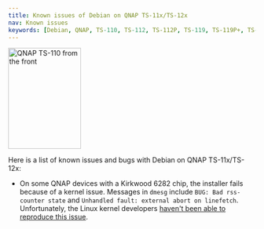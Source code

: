 ```yaml
---
title: Known issues of Debian on QNAP TS-11x/TS-12x
nav: Known issues
keywords: [Debian, QNAP, TS-110, TS-112, TS-112P, TS-119, TS-119P+, TS-120, TS-121, bugs, issues, defects]
---
```


<div class="right">
<img src = "../images/r_qnap_ts110.jpg" class="border" alt="QNAP TS-110 from the front" width="148" height="206" />
</div>

Here is a list of known issues and bugs with Debian on QNAP TS-11x/TS-12x:

* On some QNAP devices with a Kirkwood 6282 chip, the installer fails
because of a kernel issue.  Messages in `dmesg` include `BUG: Bad
rss-counter state` and `Unhandled fault: external abort on linefetch`.
Unfortunately, the Linux kernel developers [haven't been able to reproduce
this issue](https://lists.debian.org/debian-arm/2017/07/msg00051.html).

